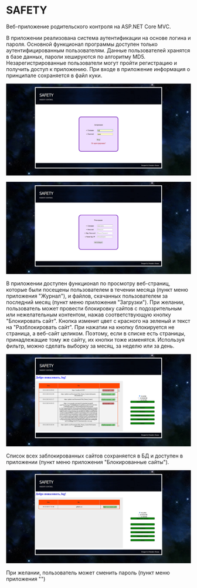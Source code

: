 # SAFETY

Веб-приложение родительского контроля на ASP.NET Core MVC. 

В приложении реализована система аутентификации на основе логина и пароля. Основной функционал программы доступен только аутентифицированным пользователям. Данные пользователей хранятся в базе данных, пароли хешируются по алгоритму MD5. Незарегистрированные пользователи могут пройти регистрацию и получить доступ к приложению. При входе в приложение информация о принципале сохраняется в файл куки.  

![1](https://github.com/Presstomsk/Web_Parent_Control/blob/master/jpg/Auth.jpg)

![2](https://github.com/Presstomsk/Web_Parent_Control/blob/master/jpg/Registration.jpg)

В приложении доступен функционал по просмотру веб-страниц, которые были посещены пользователем в течении месяца (пункт меню приложения "Журнал"), и файлов, скачанных пользователем за последний месяц (пункт меню приложения "Загрузки"). При желании, пользователь может провести блокировку сайтов с подозрительным или нежелательным контентом, нажав соответствующую кнопку "Блокировать сайт". Кнопка изменит цвет c красного на зеленый и текст на "Разблокировать сайт". При нажатии на кнопку блокируется не страница, а веб-сайт целиком. Поэтому, если в списке есть страницы, принадлежащие тому же сайту, их кнопки тоже изменятся. Используя фильтр, можно сделать выборку за месяц, за неделю или за день. 

![3](https://github.com/Presstomsk/Web_Parent_Control/blob/master/jpg/Blocking.png)

Список всех заблокированных сайтов сохраняется в БД и доступен в приложении (пункт меню приложения "Блокированные сайты").

![4](https://github.com/Presstomsk/Web_Parent_Control/blob/master/jpg/BlockedSites.jpg)

При желании, пользователь может сменить пароль (пункт меню приложения "")
